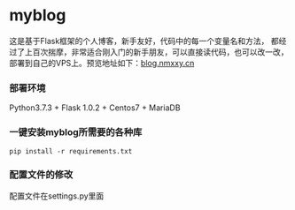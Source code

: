 # myblog
这是基于Flask框架的个人博客，新手友好，代码中的每一个变量名和方法，
都经过了上百次揣摩，非常适合刚入门的新手朋友，可以直接读代码，也可以改一改，
部署到自己的VPS上。预览地址如下：[blog.nmxxy.cn](http://blog.nmxxy.cn)



### 部署环境
Python3.7.3 + Flask 1.0.2 + Centos7 + MariaDB  


### 一键安装myblog所需要的各种库
```shell
pip install -r requirements.txt
```




### 配置文件的修改
配置文件在settings.py里面